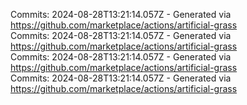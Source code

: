 Commits: 2024-08-28T13:21:14.057Z - Generated via https://github.com/marketplace/actions/artificial-grass
<br>
Commits: 2024-08-28T13:21:14.057Z - Generated via https://github.com/marketplace/actions/artificial-grass
<br>
Commits: 2024-08-28T13:21:14.057Z - Generated via https://github.com/marketplace/actions/artificial-grass
<br>
Commits: 2024-08-28T13:21:14.057Z - Generated via https://github.com/marketplace/actions/artificial-grass
<br>
